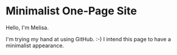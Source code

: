 # Minimalist One-Page Site
Hello, I'm Melisa.

I'm trying my hand at using GitHub. :-)
I intend this page to have a minimalist appearance.
